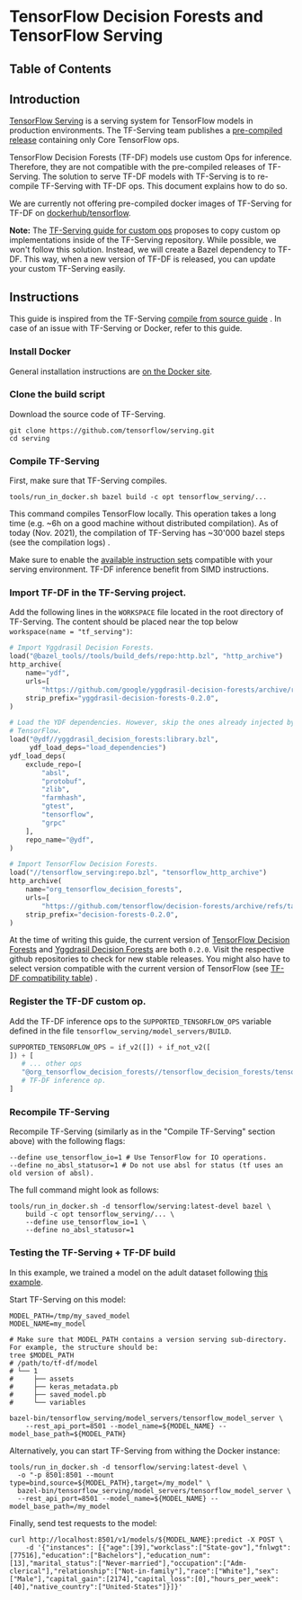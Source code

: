 # TensorFlow Decision Forests and TensorFlow Serving

<!-- docs_infra:strip_begin -->

## Table of Contents

<!--ts-->

<!--te-->

<!-- docs_infra:strip_end -->

## Introduction

[TensorFlow Serving](https://www.tensorflow.org/tfx/guide/serving) is a serving
system for TensorFlow models in production environments. The TF-Serving team
publishes a
[pre-compiled release](https://www.tensorflow.org/tfx/serving/docker) containing
only Core TensorFlow ops.

TensorFlow Decision Forests (TF-DF) models use custom Ops for inference.
Therefore, they are not compatible with the pre-compiled releases of TF-Serving.
The solution to serve TF-DF models with TF-Serving is to re-compile TF-Serving
with TF-DF ops. This document explains how to do so.

We are currently not offering pre-compiled docker images of TF-Serving for TF-DF
on [dockerhub/tensorflow](https://hub.docker.com/u/tensorflow).

**Note:** The
[TF-Serving guide for custom ops](https://www.tensorflow.org/tfx/serving/custom_op)
proposes to copy custom op implementations inside of the TF-Serving repository.
While possible, we won't follow this solution. Instead, we will create a Bazel
dependency to TF-DF. This way, when a new version of TF-DF is released, you can
update your custom TF-Serving easily.

## Instructions

This guide is inspired from the TF-Serving
[compile from source guide](https://www.tensorflow.org/tfx/serving/setup#building_from_source)
. In case of an issue with TF-Serving or Docker, refer to this guide.

### Install Docker

General installation instructions are
[on the Docker site](https://docs.docker.com/get-docker/).

### Clone the build script

Download the source code of TF-Serving.

```shell
git clone https://github.com/tensorflow/serving.git
cd serving
```

### Compile TF-Serving

First, make sure that TF-Serving compiles.

```shell
tools/run_in_docker.sh bazel build -c opt tensorflow_serving/...
```

This command compiles TensorFlow locally. This operation takes a long time (e.g.
~6h on a good machine without distributed compilation). As of today (Nov. 2021),
the compilation of TF-Serving has ~30'000 bazel steps (see the compilation logs)
.

Make sure to enable the
[available instruction sets](https://www.tensorflow.org/tfx/serving/setup#optimized_build)
compatible with your serving environment. TF-DF inference benefit from SIMD
instructions.

### Import TF-DF in the TF-Serving project.

Add the following lines in the `WORKSPACE` file located in the root directory of
TF-Serving. The content should be placed near the top below `workspace(name =
"tf_serving")`:

```python
# Import Yggdrasil Decision Forests.
load("@bazel_tools//tools/build_defs/repo:http.bzl", "http_archive")
http_archive(
    name="ydf",
    urls=[
        "https://github.com/google/yggdrasil-decision-forests/archive/refs/tags/0.2.0.zip"],
    strip_prefix="yggdrasil-decision-forests-0.2.0",
)

# Load the YDF dependencies. However, skip the ones already injected by
# TensorFlow.
load("@ydf//yggdrasil_decision_forests:library.bzl",
     ydf_load_deps="load_dependencies")
ydf_load_deps(
    exclude_repo=[
        "absl",
        "protobuf",
        "zlib",
        "farmhash",
        "gtest",
        "tensorflow",
        "grpc"
    ],
    repo_name="@ydf",
)

# Import TensorFlow Decision Forests.
load("//tensorflow_serving:repo.bzl", "tensorflow_http_archive")
http_archive(
    name="org_tensorflow_decision_forests",
    urls=[
        "https://github.com/tensorflow/decision-forests/archive/refs/tags/0.2.0.zip"],
    strip_prefix="decision-forests-0.2.0",
)
```

At the time of writing this guide, the current version of
[TensorFlow Decision Forests](https://github.com/tensorflow/decision-forests)
and
[Yggdrasil Decision Forests](https://github.com/google/yggdrasil-decision-forests)
are both `0.2.0`. Visit the respective github repositories to check for new
stable releases. You might also have to select version compatible with the
current version of TensorFlow (see
[TF-DF compatibility table](https://github.com/tensorflow/decision-forests/blob/main/documentation/known_issues.md#compatibility-table))
.

### Register the TF-DF custom op.

Add the TF-DF inference ops to the `SUPPORTED_TENSORFLOW_OPS` variable defined
in the file `tensorflow_serving/model_servers/BUILD`.

```python
SUPPORTED_TENSORFLOW_OPS = if_v2([]) + if_not_v2([
]) + [
   # ... other ops
   "@org_tensorflow_decision_forests//tensorflow_decision_forests/tensorflow/ops/inference:kernel_and_op",
   # TF-DF inference op.
]
```

### Recompile TF-Serving

Recompile TF-Serving (similarly as in the "Compile TF-Serving" section above)
with the following flags:

```shell
--define use_tensorflow_io=1 # Use TensorFlow for IO operations.
--define no_absl_statusor=1 # Do not use absl for status (tf uses an old version of absl).
```

The full command might look as follows:

```shell
tools/run_in_docker.sh -d tensorflow/serving:latest-devel bazel \
    build -c opt tensorflow_serving/... \
    --define use_tensorflow_io=1 \
    --define no_absl_statusor=1
```

### Testing the TF-Serving + TF-DF build

In this example, we trained a model on the adult dataset following
[this example](https://github.com/tensorflow/decision-forests/blob/main/examples/minimal.py).

Start TF-Serving on this model:

```shell
MODEL_PATH=/tmp/my_saved_model
MODEL_NAME=my_model

# Make sure that MODEL_PATH contains a version serving sub-directory. For example, the structure should be:
tree $MODEL_PATH
# /path/to/tf-df/model
# └── 1
#     ├── assets
#     ├── keras_metadata.pb
#     ├── saved_model.pb
#     └── variables

bazel-bin/tensorflow_serving/model_servers/tensorflow_model_server \
    --rest_api_port=8501 --model_name=${MODEL_NAME} --model_base_path=${MODEL_PATH}
```

Alternatively, you can start TF-Serving from withing the Docker instance:

```shell
tools/run_in_docker.sh -d tensorflow/serving:latest-devel \
  -o "-p 8501:8501 --mount type=bind,source=${MODEL_PATH},target=/my_model" \
  bazel-bin/tensorflow_serving/model_servers/tensorflow_model_server \
  --rest_api_port=8501 --model_name=${MODEL_NAME} --model_base_path=/my_model
```

Finally, send test requests to the model:

```shell
curl http://localhost:8501/v1/models/${MODEL_NAME}:predict -X POST \
    -d '{"instances": [{"age":[39],"workclass":["State-gov"],"fnlwgt":[77516],"education":["Bachelors"],"education_num":[13],"marital_status":["Never-married"],"occupation":["Adm-clerical"],"relationship":["Not-in-family"],"race":["White"],"sex":["Male"],"capital_gain":[2174],"capital_loss":[0],"hours_per_week":[40],"native_country":["United-States"]}]}'
```
